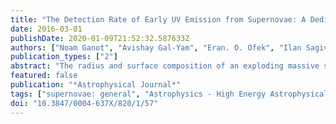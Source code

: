 ```yaml
---
title: "The Detection Rate of Early UV Emission from Supernovae: A Dedicated Galex/PTF Survey and Calibrated Theoretical Estimates"
date: 2016-03-01
publishDate: 2020-01-09T21:52:32.587633Z
authors: ["Noam Ganot", "Avishay Gal-Yam", "Eran. O. Ofek", "Ilan Sagiv", "Eli Waxman", "Ofer Lapid", "Shrinivas R. Kulkarni", "Sagi Ben-Ami", "Mansi M. Kasliwal", "ULTRASAT Science", "Doron Chelouche", "Stephen Rafter", "Ehud Behar", "Ari Laor", "Dovi Poznanski", "Ehud Nakar", "Dan Maoz", "Benny Trakhtenbrot", "WTTH Consortium", "James D. Neill", "Thomas A. Barlow", "Christofer D. Martin", "Suvi Gezari", "GALEX Science Team", "Iair Arcavi", "Joshua S. Bloom", "Peter E. Nugent", "Mark Sullivan", "Palomar Transient Factory"]
publication_types: ["2"]
abstract: "The radius and surface composition of an exploding massive star, as well as the explosion energy per unit mass, can be measured using early UV observations of core-collapse supernovae (SNe). We present the first results from a simultaneous GALEX/PTF search for early ultraviolet (UV) emission from SNe. Six SNe II and one Type II superluminous SN (SLSN-II) are clearly detected in the GALEX near-UV (NUV) data. We compare our detection rate with theoretical estimates based on early, shock-cooling UV light curves calculated from models that fit existing Swift and GALEX observations well, combined with volumetric SN rates. We find that our observations are in good agreement with calculated rates assuming that red supergiants (RSGs) explode with fiducial radii of 500 R $_☉$, explosion energies of 10$^51$ erg, and ejecta masses of 10 M $_☉$. Exploding blue supergiants and Wolf-Rayet stars are poorly constrained. We describe how such observations can be used to derive the progenitor radius, surface composition, and explosion energy per unit mass of such SN events, and we demonstrate why UV observations are critical for such measurements. We use the fiducial RSG parameters to estimate the detection rate of SNe during the shock-cooling phase (&lt;1 day after explosion) for several ground-based surveys (PTF, ZTF, and LSST). We show that the proposed wide- field UV explorer ULTRASAT mission is expected to find &gt;85 SNe per year (̃0.5 SN per deg$^2$), independent of host galaxy extinction, down to an NUV detection limit of 21.5 mag AB. Our pilot GALEX/PTF project thus convincingly demonstrates that a dedicated, systematic SN survey at the NUV band is a compelling method to study how massive stars end their life. <P />"
featured: false
publication: "*Astrophysical Journal*"
tags: ["supernovae: general", "Astrophysics - High Energy Astrophysical Phenomena", "Astrophysics - Cosmology and Nongalactic Astrophysics"]
doi: "10.3847/0004-637X/820/1/57"
---
```


